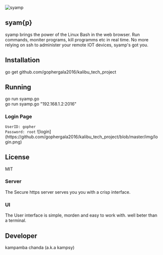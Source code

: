 ![syamp](https://github.com/gophergala2016/kalibu_tech_project/blob/master/reVres/canvas/kay.png)
## syam{p}

syamp brings the power of the Linux Bash in the web browser. Run commands,
moniter programs, kill programms etc in real time.
No more relying on ssh to administer your remote IOT devices, syamp's got you.

## Installation
go get github.com/gophergala2016/kalibu_tech_project

## Running
go run syamp.go
<br>
go run syamp.go "192.168.1.2:2016"

<h3>Login Page</h3>
<code>UserID: gopher</code>
<br>
<code>Password: root</code>
![login](https://github.com/gophergala2016/kalibu_tech_project/blob/master/img/login.png)

## License
MIT

### Server
The Secure https server serves you you with a crisp interface.

### UI
The User interface is simple, morden and easy to work with.
well beter than a terminal.

Developer
---------

kampamba chanda (a.k.a kampsy)
